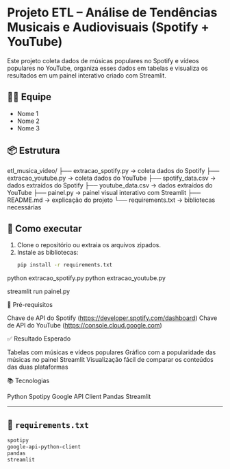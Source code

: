 # Projeto ETL – Análise de Tendências Musicais e Audiovisuais (Spotify + YouTube)

Este projeto coleta dados de músicas populares no Spotify e vídeos populares no YouTube, organiza esses dados em tabelas e visualiza os resultados em um painel interativo criado com Streamlit.

## 👨‍💻 Equipe
- Nome 1
- Nome 2
- Nome 3

## 📦 Estrutura

etl_musica_video/ ├── extracao_spotify.py → coleta dados do Spotify ├── extracao_youtube.py → coleta dados do YouTube ├── spotify_data.csv → dados extraídos do Spotify ├── youtube_data.csv → dados extraídos do YouTube ├── painel.py → painel visual interativo com Streamlit ├── README.md → explicação do projeto └── requirements.txt → bibliotecas necessárias


## 🚀 Como executar

1. Clone o repositório ou extraia os arquivos zipados.
2. Instale as bibliotecas:
   ```bash
   pip install -r requirements.txt
   
python extracao_spotify.py
python extracao_youtube.py

streamlit run painel.py

🔑 Pré-requisitos

Chave de API do Spotify (https://developer.spotify.com/dashboard)
Chave de API do YouTube (https://console.cloud.google.com)


✅ Resultado Esperado

Tabelas com músicas e vídeos populares
Gráfico com a popularidade das músicas no painel Streamlit
Visualização fácil de comparar os conteúdos das duas plataformas


📚 Tecnologias

Python
Spotipy
Google API Client
Pandas
Streamlit


---

## 📄 `requirements.txt`

```txt
spotipy
google-api-python-client
pandas
streamlit

